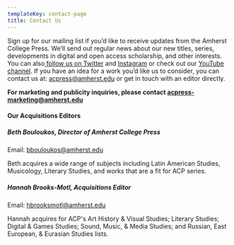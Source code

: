 ```yaml
---
templateKey: contact-page
title: Contact Us
---
```

Sign up for our mailing list if you’d like to receive updates from the Amherst College Press. We’ll send out regular news about our new titles, series, developments in digital and open access scholarship, and other interests. You can also[ follow us on Twitter](https://twitter.com/AmCollPress) and [Instagram](https://www.instagram.com/amherstcollegepress/) or check out our [YouTube channel](https://www.youtube.com/channel/UCvGjw8D-MFynNzHPT05zUYQ). If you have an idea for a work you’d like us to consider, you can contact us at: acpress@amherst.edu or get in touch with an editor directly. 

**For marketing and publicity inquiries, please contact acpress-marketing@amherst.edu**

#### Our Acquisitions Editors

##### Beth Bouloukos, Director of Amherst College Press

Email: bbouloukos@amherst.edu

Beth acquires a wide range of subjects including Latin American Studies, Musicology, Literary Studies, and works that are a fit for ACP series. 

##### Hannah Brooks-Motl, Acquisitions Editor

Email: hbrooksmotl@amherst.edu

Hannah acquires for ACP's Art History & Visual Studies; Literary Studies; Digital & Games Studies; Sound, Music, & Media Studies; and Russian, East European, & Eurasian Studies lists.

<div class="ctct-inline-form" data-form-id="e216dee7-7292-46ad-8706-34aa5ef2aacf"></div>
